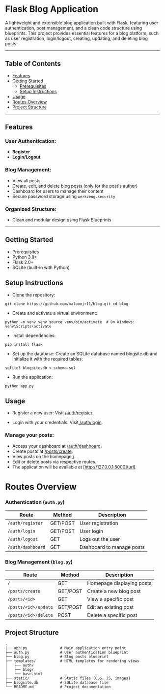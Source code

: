 # Flask Blog Application

A lightweight and extensible blog application built with Flask, featuring user authentication, post management, and a clean code structure using blueprints. This project provides essential features for a blog platform, such as user registration, login/logout, creating, updating, and deleting blog posts.

---

## Table of Contents
- [Features](#features)
- [Getting Started](#getting-started)
  - [Prerequisites](#prerequisites)
  - [Setup Instructions](#setup-instructions)
- [Usage](#usage)
- [Routes Overview](#routes-overview)
- [Project Structure](#project-structure)


---

## Features

### User Authentication:
- **Register**
- **Login/Logout**

### Blog Management:
- View all posts
- Create, edit, and delete blog posts (only for the post's author)
- Dashboard for users to manage their content
- Secure password storage using `werkzeug.security`

### Organized Structure:
- Clean and modular design using Flask Blueprints

---



## Getting Started
- Prerequisites
- Python 3.8+
- Flask 2.0+
- SQLite (built-in with Python)

## Setup Instructions
- Clone the repository:

`git clone https://github.com/malooojr11/blog.git
cd blog`

- Create and activate a virtual environment:

`python -m venv venv
source venv/bin/activate  # On Windows: venv\Scripts\activate`

- Install dependencies:

`pip install flask`

- Set up the database:
Create an SQLite database named blogsite.db and initialize it with the required tables:

`sqlite3 blogsite.db < schema.sql`

- Run the application:

`python app.py`


## Usage
- Register a new user:
Visit [/auth/register](url).

- Login with your credentials:
Visit[ /auth/login](url).

### Manage your posts:
- Access your dashboard at [/auth/dashboard](url).
- Create posts at [/posts/create](url).
- View posts on the homepage[ /](url).
- Edit or delete posts via respective routes.
- The application will be available at [http://127.0.0.1:5000](url).

# Routes Overview
### Authentication (`auth.py`)

| Route               | Method    | Description             |
|---------------------|-----------|-------------------------|
| `/auth/register`    | GET/POST  | User registration       |
| `/auth/login`       | GET/POST  | User login              |
| `/auth/logout`      | GET       | Logs out the user       |
| `/auth/dashboard`   | GET       | Dashboard to manage posts |

### Blog Management (`blog.py`)

| Route               | Method    | Description             |
|---------------------|-----------|-------------------------|
| `/`                 | GET       | Homepage displaying posts |
| `/posts/create`     | GET/POST  | Create a new blog post  |
| `/posts/<id>`       | GET       | View a specific post    |
| `/posts/<id>/update`| GET/POST  | Edit an existing post   |
| `/posts/<id>/delete`| POST      | Delete a specific post  |

## Project Structure
```plaintext
.
├── app.py               # Main application entry point
├── auth.py              # User authentication blueprint
├── blog.py              # Blog posts blueprint
├── templates/           # HTML templates for rendering views
│   ├── auth/
│   ├── blog/
│   └── base.html
├── static/              # Static files (CSS, JS, images)
├── blogsite.db          # SQLite database file
└── README.md            # Project documentation
